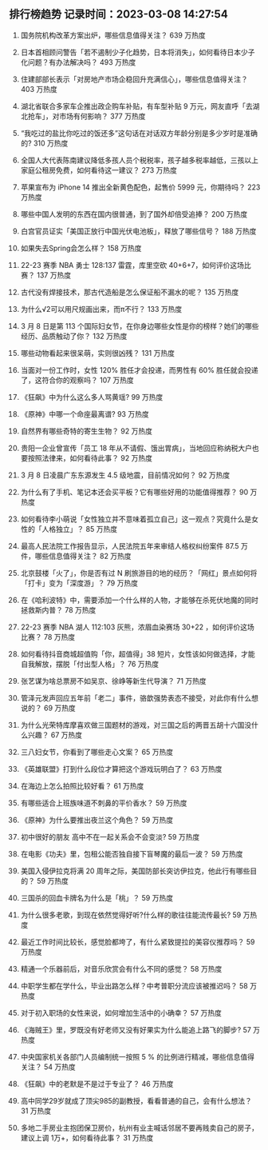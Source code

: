 
## 排行榜趋势 记录时间：2023-03-08 14:27:54
  
  1. 国务院机构改革方案出炉，哪些信息值得关注？ 639 万热度
    
  2. 日本首相顾问警告「若不遏制少子化趋势，日本将消失」，如何看待日本少子化问题？有办法解决吗？ 493 万热度
    
  3. 住建部部长表示「对房地产市场企稳回升充满信心」，哪些信息值得关注？ 403 万热度
    
  4. 湖北省联合多家车企推出政企购车补贴，有车型补贴 9 万元，网友直呼「去湖北抢车」，对市场有何影响？ 377 万热度
    
  5. “我吃过的盐比你吃过的饭还多”这句话在对话双方年龄分别是多少岁时是准确的? 310 万热度
    
  6. 全国人大代表陈南建议降低多孩人员个税税率，孩子越多税率越低，三孩以上家庭公租房免费，如何看待这一建议？ 273 万热度
    
  7. 苹果宣布为 iPhone 14 推出全新黄色配色，起售价 5999 元，你期待吗？ 223 万热度
    
  8. 哪些中国人发明的东西在国内很普通，到了国外却倍受追捧？ 200 万热度
    
  9. 白宫官员证实「美国正放行中国光伏电池板」，释放了哪些信号？ 188 万热度
    
  10. 如果失去Spring会怎么样？ 158 万热度
    
  11. 22-23 赛季 NBA 勇士 128:137 雷霆，库里空砍 40+6+7，如何评价这场比赛？ 137 万热度
    
  12. 古代没有焊接技术，那古代造船是怎么保证船不漏水的呢？ 135 万热度
    
  13. 为什么√2可以用尺规画出来，而π不行？ 133 万热度
    
  14. 3 月 8 日是第 113 个国际妇女节，在你身边哪些女性是你的榜样？她们的哪些经历、品质触动了你？ 132 万热度
    
  15. 哪些动物看起来很呆萌，实则很凶残？ 131 万热度
    
  16. 当面对一份工作时，女性 120% 胜任才会投递，而男性有 60% 胜任就会投递了，这符合你的观察吗？ 107 万热度
    
  17. 《狂飙》中为什么这么多人骂黄瑶? 99 万热度
    
  18. 《原神》中哪一个命座最离谱? 93 万热度
    
  19. 自然界有哪些奇特的寄生生物？ 92 万热度
    
  20. 贵阳一企业曾宣传「员工 18 年从不请假、饿出胃病」，当地回应称纳税大户也要按照法律来，如何看待此事？ 92 万热度
    
  21. 3 月 8 日凌晨广东东源发生 4.5 级地震，目前情况如何？ 92 万热度
    
  22. 为什么有了手机、笔记本还会买平板？它有哪些好用的功能值得推荐？ 90 万热度
    
  23. 如何看待李小萌说「女性独立并不意味着孤立自己」这一观点？究竟什么是女性的「人格独立」？ 85 万热度
    
  24. 最高人民法院工作报告显示，人民法院五年来审结人格权纠纷案件 87.5 万件，哪些信息值得关注？ 82 万热度
    
  25. 北京鼓楼「火了」，你是否有过 N 刷旅游目的地的经历？「网红」景点如何将「打卡」变为「深度游」？ 79 万热度
    
  26. 在《哈利波特》中，需要添加一个什么样的人物，才能够在杀死伏地魔的同时拯救斯内普？ 78 万热度
    
  27. 22-23 赛季 NBA 湖人 112:103 灰熊，浓眉血染赛场 30+22 ，如何评价这场比赛？ 78 万热度
    
  28. 如何看待抖音商城超值购「你，超值得」38 短片，女性该如何做选择，才能自我解放，摆脱「付出型人格」？ 76 万热度
    
  29. 张艺谋为啥总票房不如吴京、徐峥等新生代导演？ 71 万热度
    
  30. 管泽元发声回应五年前「老二」事件，骆歆强势表态不接受，对此你有什么想说的？ 69 万热度
    
  31. 为什么光荣特库摩喜欢做三国题材的游戏，对三国之后的两晋五胡十六国没什么兴趣？ 67 万热度
    
  32. 三八妇女节，你看到了哪些走心文案？ 65 万热度
    
  33. 《英雄联盟》打到什么段位才算把这个游戏玩明白了？ 63 万热度
    
  34. 在海边上怎么拍照比较好看？ 61 万热度
    
  35. 有哪些适合上班族味道不刺鼻的平价香水？ 59 万热度
    
  36. 《原神》为什么要推出夜兰这个角色？ 59 万热度
    
  37. 初中很好的朋友 高中不在一起关系会不会变淡? 59 万热度
    
  38. 在电影《功夫》里，包租公能否独自接下盲琴魔的最后一波？ 59 万热度
    
  39. 美国入侵伊拉克将满 20 周年之际，美国防部长突访伊拉克，他此行有哪些目的？ 59 万热度
    
  40. 三国杀的回血卡牌名为什么是「桃」？ 59 万热度
    
  41. 为什么很多老歌，到现在依然觉得好听?什么样的歌往往能流传最长? 59 万热度
    
  42. 最近工作时间比较长，感觉脸都垮了，有什么紧致提拉的美容仪推荐吗？ 59 万热度
    
  43. 精通一个乐器前后，对音乐欣赏会有什么不同的感觉？ 58 万热度
    
  44. 中职学生都在学什么，毕业出路怎么样？中考普职分流应该被推迟吗？ 58 万热度
    
  45. 对于初入职场的女性来说，如何增加生活中的小确幸？ 57 万热度
    
  46. 《海贼王》里，罗既没有好老师又没有好果实为什么能追上路飞的脚步? 57 万热度
    
  47. 中央国家机关各部门人员编制统一按照 5 % 的比例进行精减，哪些信息值得关注？ 54 万热度
    
  48. 《狂飙》中的老默是不是过于专业了？ 46 万热度
    
  49. 高中同学29岁就成了顶尖985的副教授，看看普通的自己，会有什么想法？ 31 万热度
    
  50. 多地二手房业主抱团保卫房价，杭州有业主喊话邻居不要再贱卖自己的房子，建议上调 1万+，如何看待此事？ 31 万热度
    